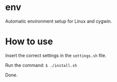 # env
Automatic environment setup for Linux and cygwin.

# How to use
Insert the correct settings in the `settings.sh` file.

Run the command: `$ ./install.sh`

Done.

